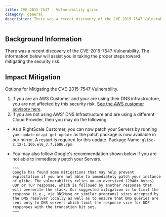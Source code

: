 ```yaml
---
title: CVE-2015-7547 - Vulnerability glibc
category: general
description: There was a recent discovery of the CVE-2015-7547 Vulnerability. The information below will assist you in taking the proper steps toward mitigating the security risk.
---
```


## Background Information

There was a recent discovery of the CVE-2015-7547 Vulnerability. The information below will assist you in taking the proper steps toward mitigating the security risk.

## Impact Mitigation

Options for Mitigating the CVE-2015-7547 Vulnerability.

1. If you are an AWS Customer and your are using their DNS infrastructure, you are not affected by this security risk. [See the AWS customer advisory here](https://aws.amazon.com/security/security-bulletins/cve-2015-7547-advisory/).
2. If you are not using AWS' DNS Infrastructure and are using a different Cloud Provider, then you may do the following.
  * As a RightScale Customer, you can now patch your Servers by running `yum update` or `apt-get update` as the patch package is now available in our mirror. A restart is required for this update.
      Package Name: `glibc-2.12-1.166.el6_7.7.i686.rpm`
  * You may also follow Google's recommendation shown below if you are not able to immediately patch your Servers.

        ~~~
        Google has found some mitigations that may help prevent exploitation if you are not able to immediately patch your instance of glibc. The vulnerability relies on an oversized (2048+ bytes) UDP or TCP response, which is followed by another response that will overwrite the stack. Our suggested mitigation is to limit the response (i.e., via DNSMasq or similar programs) sizes accepted by the DNS resolver locally as well as to ensure that DNS queries are sent only to DNS servers which limit the response size for UDP responses with the truncation bit set.
        ~~~
